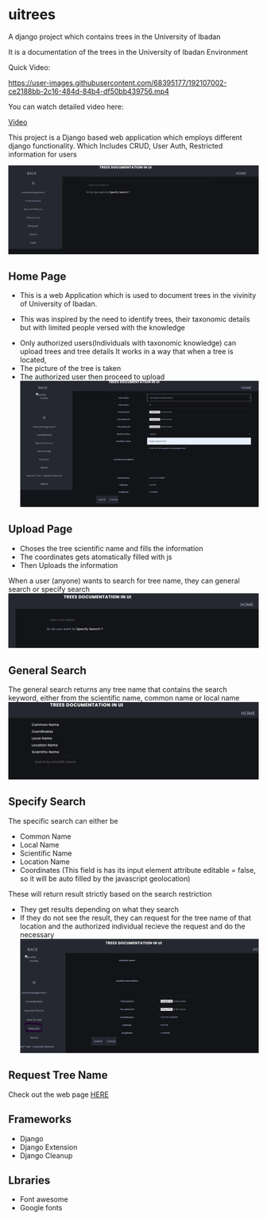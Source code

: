 # uitrees

A django project which contains trees in the University of Ibadan

It is a documentation of the trees in the University of Ibadan Environment

Quick Video:

https://user-images.githubusercontent.com/68395177/192107002-ce2188bb-2c16-484d-84b4-df50bb439756.mp4

You can watch detailed video here:

[Video](https://www.youtube.com/embed/VGAk1o3rU2I)

This project is a Django based web application which employs different django functionality.
Which Includes CRUD, User Auth, Restricted information for users


![image](https://github.com/Dharmzeey/dharmzeey/blob/master/public//images/uitrees/homepage.png)
## **Home Page**

+ This is a web Application which is used to document trees in the vivinity of University of Ibadan. 

+ This was inspired by the need to identify trees, their taxonomic details but with limited people versed with the knowledge

- Only authorized users(Individuals with taxonomic knowledge) can upload trees and tree details
It works in a way that when a tree is located, 
- The picture of the tree is taken 
- The authorized user then proceed to upload 
![upload tree](https://github.com/Dharmzeey/dharmzeey/blob/master/public//images/uitrees/upload.png)
## **Upload Page**
- Choses the tree scientific name and fills the information
- The coordinates gets atomatically filled with js
- Then Uploads the information

When a user (anyone) wants to search for tree name, they can general search or specify search
![general search](https://github.com/Dharmzeey/dharmzeey/blob/master/public//images/uitrees/general-search.png)
## **General Search**
The general search returns any tree name that contains the search keyword, either from the scientific name, common name or local name
![specify search](https://github.com/Dharmzeey/dharmzeey/blob/master/public//images/uitrees/specify-search.png)
## **Specify Search**
The specific search can either be 
- Common Name
- Local Name
- Scientific Name
- Location Name
- Coordinates (This field is has its input element attribute editable = false, so it will be auto filled by the javascript geolocation)

These will return result strictly based on the search restriction

- They get results depending on what they search
- If they do not see the result, they can request for the tree name of that location and the authorized individual recieve the request and do the necessary
![Tree Request](https://github.com/Dharmzeey/dharmzeey/blob/master/public//images/uitrees/request-tree.png)
## **Request Tree Name**

Check out the web page [HERE](https://uitrees.up.railway.app)

## Frameworks
- Django
- Django Extension
- Django Cleanup

## Lbraries
- Font awesome
- Google fonts

